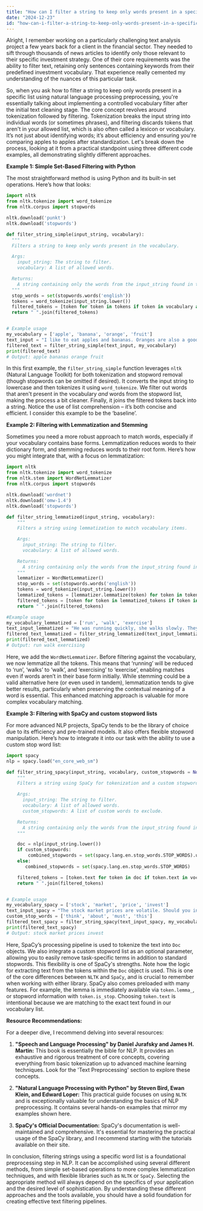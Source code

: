 ```yaml
---
title: "How can I filter a string to keep only words present in a specific list using NLP preprocessing?"
date: "2024-12-23"
id: "how-can-i-filter-a-string-to-keep-only-words-present-in-a-specific-list-using-nlp-preprocessing"
---
```


Alright,  I remember working on a particularly challenging text analysis project a few years back for a client in the financial sector. They needed to sift through thousands of news articles to identify only those relevant to their specific investment strategy. One of their core requirements was the ability to filter text, retaining only sentences containing keywords from their predefined investment vocabulary. That experience really cemented my understanding of the nuances of this particular task.

So, when you ask how to filter a string to keep only words present in a specific list using natural language processing preprocessing, you're essentially talking about implementing a controlled vocabulary filter after the initial text cleaning stage. The core concept revolves around tokenization followed by filtering. Tokenization breaks the input string into individual words (or sometimes phrases), and filtering discards tokens that aren't in your allowed list, which is also often called a lexicon or vocabulary. It’s not just about identifying words; it’s about efficiency and ensuring you're comparing apples to apples after standardization. Let's break down the process, looking at it from a practical standpoint using three different code examples, all demonstrating slightly different approaches.

**Example 1: Simple Set-Based Filtering with Python**

The most straightforward method is using Python and its built-in set operations. Here’s how that looks:

```python
import nltk
from nltk.tokenize import word_tokenize
from nltk.corpus import stopwords

nltk.download('punkt')
nltk.download('stopwords')

def filter_string_simple(input_string, vocabulary):
  """
  Filters a string to keep only words present in the vocabulary.

  Args:
    input_string: The string to filter.
    vocabulary: A list of allowed words.

  Returns:
    A string containing only the words from the input_string found in the vocabulary.
  """
  stop_words = set(stopwords.words('english'))
  tokens = word_tokenize(input_string.lower())
  filtered_tokens = [token for token in tokens if token in vocabulary and token not in stop_words]
  return " ".join(filtered_tokens)


# Example usage
my_vocabulary = ['apple', 'banana', 'orange', 'fruit']
text_input = "I like to eat apples and bananas. Oranges are also a good fruit, unlike spinach."
filtered_text = filter_string_simple(text_input, my_vocabulary)
print(filtered_text)
# Output: apple bananas orange fruit
```

In this first example, the `filter_string_simple` function leverages `nltk` (Natural Language Toolkit) for both tokenization and stopword removal (though stopwords can be omitted if desired). It converts the input string to lowercase and then tokenizes it using `word_tokenize`. We filter out words that aren't present in the vocabulary *and* words from the stopword list, making the process a bit cleaner. Finally, it joins the filtered tokens back into a string. Notice the use of list comprehension – it’s both concise and efficient. I consider this example to be the ‘baseline’.

**Example 2: Filtering with Lemmatization and Stemming**

Sometimes you need a more robust approach to match words, especially if your vocabulary contains base forms. Lemmatization reduces words to their dictionary form, and stemming reduces words to their root form. Here’s how you might integrate that, with a focus on lemmatization:

```python
import nltk
from nltk.tokenize import word_tokenize
from nltk.stem import WordNetLemmatizer
from nltk.corpus import stopwords

nltk.download('wordnet')
nltk.download('omw-1.4')
nltk.download('stopwords')

def filter_string_lemmatized(input_string, vocabulary):
    """
    Filters a string using lemmatization to match vocabulary items.

    Args:
      input_string: The string to filter.
      vocabulary: A list of allowed words.

    Returns:
      A string containing only the words from the input_string found in the vocabulary, after lemmatization.
    """
    lemmatizer = WordNetLemmatizer()
    stop_words = set(stopwords.words('english'))
    tokens = word_tokenize(input_string.lower())
    lemmatized_tokens = [lemmatizer.lemmatize(token) for token in tokens]
    filtered_tokens = [token for token in lemmatized_tokens if token in vocabulary and token not in stop_words]
    return " ".join(filtered_tokens)

#Example usage
my_vocabulary_lemmatized = ['run', 'walk', 'exercise']
text_input_lemmatized = "He was running quickly, she walks slowly. They are exercising."
filtered_text_lemmatized = filter_string_lemmatized(text_input_lemmatized, my_vocabulary_lemmatized)
print(filtered_text_lemmatized)
# Output: run walk exercising
```
Here, we add the `WordNetLemmatizer`.  Before filtering against the vocabulary, we now lemmatize all the tokens. This means that ‘running’ will be reduced to ‘run’, ‘walks’ to ‘walk’, and ‘exercising’ to ‘exercise’, enabling matches even if words aren’t in their base form initially. While stemming could be a valid alternative here (or even used in tandem), lemmatization tends to give better results, particularly when preserving the contextual meaning of a word is essential. This enhanced matching approach is valuable for more complex vocabulary matching.

**Example 3: Filtering with SpaCy and custom stopword lists**

For more advanced NLP projects, SpaCy tends to be the library of choice due to its efficiency and pre-trained models. It also offers flexible stopword manipulation. Here’s how to integrate it into our task with the ability to use a custom stop word list:

```python
import spacy
nlp = spacy.load("en_core_web_sm")

def filter_string_spacy(input_string, vocabulary, custom_stopwords = None):
    """
    Filters a string using SpaCy for tokenization and a custom stopword list.

    Args:
      input_string: The string to filter.
      vocabulary: A list of allowed words.
      custom_stopwords: A list of custom words to exclude.

    Returns:
      A string containing only the words from the input_string found in the vocabulary.
    """

    doc = nlp(input_string.lower())
    if custom_stopwords:
        combined_stopwords = set(spacy.lang.en.stop_words.STOP_WORDS).union(set(custom_stopwords))
    else:
       combined_stopwords = set(spacy.lang.en.stop_words.STOP_WORDS)

    filtered_tokens = [token.text for token in doc if token.text in vocabulary and token.text not in combined_stopwords]
    return " ".join(filtered_tokens)


# Example usage
my_vocabulary_spacy = ['stock', 'market', 'price', 'invest']
text_input_spacy = "The stock market prices are volatile. Should you invest quickly? We must think about this. "
custom_stop_words = ['think', 'about', 'must', 'this']
filtered_text_spacy = filter_string_spacy(text_input_spacy, my_vocabulary_spacy, custom_stop_words)
print(filtered_text_spacy)
# Output: stock market prices invest
```
Here, SpaCy’s processing pipeline is used to tokenize the text into `Doc` objects. We also integrate a custom stopword list as an optional parameter, allowing you to easily remove task-specific terms in addition to standard stopwords. This flexibility is one of SpaCy's strengths. Note how the logic for extracting text from the tokens within the `Doc` object is used. This is one of the core differences between `NLTK` and `SpaCy`, and is crucial to remember when working with either library. SpaCy also comes preloaded with many features. For example, the lemma is immediately available via `token.lemma_`, or stopword information with `token.is_stop`. Choosing `token.text` is intentional because we are matching to the exact text found in our vocabulary list.

**Resource Recommendations:**

For a deeper dive, I recommend delving into several resources:

1.  **"Speech and Language Processing" by Daniel Jurafsky and James H. Martin:** This book is essentially the bible for NLP. It provides an exhaustive and rigorous treatment of core concepts, covering everything from basic tokenization up to advanced machine learning techniques. Look for the 'Text Preprocessing' section to explore these concepts.

2.  **"Natural Language Processing with Python" by Steven Bird, Ewan Klein, and Edward Loper:** This practical guide focuses on using `NLTK` and is exceptionally valuable for understanding the basics of NLP preprocessing. It contains several hands-on examples that mirror my examples shown here.

3.  **SpaCy's Official Documentation:** SpaCy's documentation is well-maintained and comprehensive. It's essential for mastering the practical usage of the SpaCy library, and I recommend starting with the tutorials available on their site.

In conclusion, filtering strings using a specific word list is a foundational preprocessing step in NLP. It can be accomplished using several different methods, from simple set-based operations to more complex lemmatization techniques, and with flexible libraries such as `NLTK` or `SpaCy`. Selecting the appropriate method will always depend on the specifics of your application and the desired level of sophistication. By understanding these different approaches and the tools available, you should have a solid foundation for creating effective text filtering pipelines.
